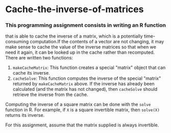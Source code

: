 # Cache-the-inverse-of-matrices
### This programming assignment consists in writing an R function 
that is able to cache the inverse of a matrix, which is a potentially 
time-consuming computation.If the contents of a vector are not changing, 
it may make sense to cache the value of the inverse matrices so that when we need 
it again, it can be looked up in the cache rather than recomputed. 
There are written two functions: 

1.  `makeCacheMatrix`: This function creates a special "matrix" object
    that can cache its inverse.
2.  `cacheSolve`: This function computes the inverse of the special
 "matrix" returned by `makeCacheMatrix` above. If the inverse has
 already been calculated (and the matrix has not changed), then
    `cacheSolve` should retrieve the inverse from the cache. 

Computing the inverse of a square matrix can be done with the `solve`
function in R. For example, if `X` is a square invertible matrix, then
`solve(X)` returns its inverse. 

For this assignment, assume that the matrix supplied is always 
invertible.

